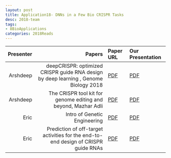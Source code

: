 ```yaml
---
layout: post
title: Application18- DNNs in a Few Bio CRISPR Tasks
desc: 2018-team
tags:
- 8BioApplications
categories: 2018Reads
---
```



| Presenter | Papers | Paper URL| Our Presentation |
| -----: | ---------------------------: | :----- | :----- |
| Arshdeep |  deepCRISPR: optimized CRISPR guide RNA design by deep learning , Genome Biology 2018| [PDF](https://genomebiology.biomedcentral.com/articles/10.1186/s13059-018-1459-4) |  [PDF]({{site.baseurl}}/MoreTalksTeam/Arsh/BIO-07162018-DeepCRISPR.pdf) | 
|  Arshdeep| The CRISPR tool kit for genome editing and beyond, Mazhar Adli  | [PDF](https://www.nature.com/articles/s41467-018-04252-2) |  [PDF]({{site.baseurl}}/MoreTalksTeam/Arsh/BIO-07062018-CRISPR-Review.pdf) | 
|  Eric| Intro of Genetic Engineering  | [PDF](https://www.nature.com/articles/s41467-018-04252-2) |  [PDF]({{site.baseurl}}/MoreTalksTeam/Eric2018_10_12-19_Genetic_eng_intro.pdf) | 
|  Eric| Prediction of off-target activities for the end-to-end design of CRISPR guide RNAs  | [PDF](https://www.nature.com/articles/s41551-017-0178-6) |  [PDF]({{site.baseurl}}/MoreTalksTeam/Eric18-11_12-CRISPR_Off_target_Listgarten.pdf) | 
